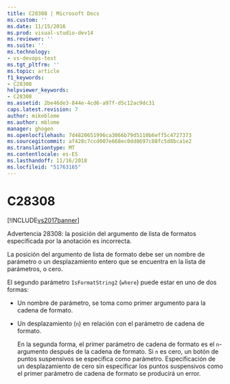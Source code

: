 ```yaml
---
title: C28308 | Microsoft Docs
ms.custom: ''
ms.date: 11/15/2016
ms.prod: visual-studio-dev14
ms.reviewer: ''
ms.suite: ''
ms.technology:
- vs-devops-test
ms.tgt_pltfrm: ''
ms.topic: article
f1_keywords:
- C28308
helpviewer_keywords:
- C28308
ms.assetid: 2be46de3-844e-4cd6-a97f-d5c12ac9dc31
caps.latest.revision: 7
author: mikeblome
ms.author: mblome
manager: ghogen
ms.openlocfilehash: 7d4820651996ca3066b79d5110b6eff5c4727373
ms.sourcegitcommit: af428c7ccd007e668ec0dd8697c88fc5d8bca1e2
ms.translationtype: MT
ms.contentlocale: es-ES
ms.lasthandoff: 11/16/2018
ms.locfileid: "51763165"
---
```

# <a name="c28308"></a>C28308
[!INCLUDE[vs2017banner](../includes/vs2017banner.md)]

Advertencia 28308: la posición del argumento de lista de formatos especificada por la anotación es incorrecta.  
  
 La posición del argumento de lista de formato debe ser un nombre de parámetro o un desplazamiento entero que se encuentra en la lista de parámetros, o cero.  
  
 El segundo parámetro `IsFormatString2` (`where`) puede estar en uno de dos formas:  
  
- Un nombre de parámetro, se toma como primer argumento para la cadena de formato.  
  
- Un desplazamiento (`n`) en relación con el parámetro de cadena de formato.  
  
  En la segunda forma, el primer parámetro de cadena de formato es el `n`- argumento después de la cadena de formato. Si `n` es cero, un botón de puntos suspensivos se especifica como parámetro. Especificación de un desplazamiento de cero sin especificar los puntos suspensivos como el primer parámetro de cadena de formato se producirá un error.



